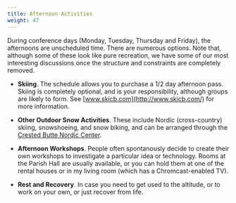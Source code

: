 ```yaml
---
title: Afternoon Activities
weight: 47
---
```


During conference days (Monday, Tuesday, Thursday and Friday), the afternoons
are unscheduled time. There are numerous options. Note that, although some of
these look like pure recreation, we have some of our most interesting
discussions once the structure and constraints are completely removed.

- **Skiing**. The schedule allows you to purchase
a 1/2 day afternoon pass. Skiing is completely optional, and is your
responsibility, although groups are likely to form. See
[www.skicb.com](http://www.skicb.com/) for more information.

- **Other Outdoor Snow Activities**. These include Nordic (cross-country)
skiing, snowshoeing, and snow biking, and can be arranged through the
[Crested Butte Nordic Center](https://cbnordic.org/).

- **Afternoon Workshops**. People often spontanously decide to create their
own workshops to investigate a particular idea or technology. Rooms at the
Parish Hall are usually available, or you can hold them at one of the rental
houses or in my living room (which has a Chromcast-enabled TV).

- **Rest and Recovery**. In case you need to get used to the altitude, or
to work on your own, or just recover from life.
